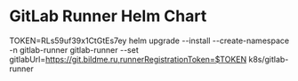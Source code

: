 # GitLab Runner Helm Chart

TOKEN=RLs59uf39x1CtGtEs7ey
helm upgrade --install --create-namespace -n gitlab-runner gitlab-runner --set gitlabUrl=https://git.bildme.ru,runnerRegistrationToken=$TOKEN k8s/gitlab-runner
